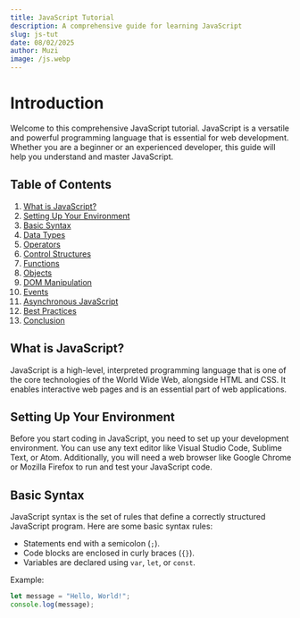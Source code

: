 ```yaml
---
title: JavaScript Tutorial
description: A comprehensive guide for learning JavaScript
slug: js-tut
date: 08/02/2025
author: Muzi
image: /js.webp
---
```


# Introduction

Welcome to this comprehensive JavaScript tutorial. JavaScript is a versatile and powerful programming language that is essential for web development. Whether you are a beginner or an experienced developer, this guide will help you understand and master JavaScript.

## Table of Contents

1. [What is JavaScript?](#what-is-javascript)
2. [Setting Up Your Environment](#setting-up-your-environment)
3. [Basic Syntax](#basic-syntax)
4. [Data Types](#data-types)
5. [Operators](#operators)
6. [Control Structures](#control-structures)
7. [Functions](#functions)
8. [Objects](#objects)
9. [DOM Manipulation](#dom-manipulation)
10. [Events](#events)
11. [Asynchronous JavaScript](#asynchronous-javascript)
12. [Best Practices](#best-practices)
13. [Conclusion](#conclusion)

## What is JavaScript?

JavaScript is a high-level, interpreted programming language that is one of the core technologies of the World Wide Web, alongside HTML and CSS. It enables interactive web pages and is an essential part of web applications.

## Setting Up Your Environment

Before you start coding in JavaScript, you need to set up your development environment. You can use any text editor like Visual Studio Code, Sublime Text, or Atom. Additionally, you will need a web browser like Google Chrome or Mozilla Firefox to run and test your JavaScript code.

## Basic Syntax

JavaScript syntax is the set of rules that define a correctly structured JavaScript program. Here are some basic syntax rules:

- Statements end with a semicolon (`;`).
- Code blocks are enclosed in curly braces (`{}`).
- Variables are declared using `var`, `let`, or `const`.

Example:
```javascript
let message = "Hello, World!";
console.log(message);